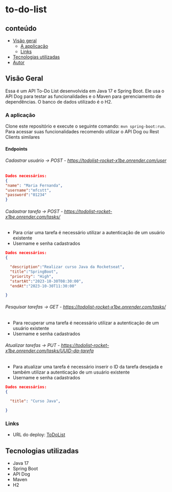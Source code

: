

# to-do-list


## conteúdo

- [Visão geral](#visão-geral)
    - [A applicação](#a-aplicação)
    - [Links](#links)
- [Tecnologias utilizadas](#tecnologias-utilizadas)
- [Autor](#autor)


## Visão Geral 

Essa é um API To-Do List desenvolvida em Java 17 e Spring Boot. Ele usa o API Dog para testar as funcionalidades e o Maven para gerenciamento de dependências. O banco de dados utilizado é o H2.


### A aplicação

Clone este repositório e execute o seguinte comando: `mvn spring-boot:run`.
Para acessar suas funcionalidades recomendo utilizar o API Dog ou Rest Clients similares 

#### Endpoints
###### Cadastrar usuário -> POST - https://todolist-rocket-x1be.onrender.com/user
```json
Dados necessários:
{
"name": "Maria Fernanda",
"username":"mfcstt",
"password":"01234"
}
```

###### Cadastrar tarefa -> POST - https://todolist-rocket-x1be.onrender.com/tasks/
- Para criar uma tarefa é necessário utilizar a autenticação de um usuário existente
- Username e senha cadastrados
```json
Dados necessários:
{

  "description":"Realizar curso Java da Rocketseat",
  "title":"SpringBoot",
  "priority": "High",
  "startAt":"2023-10-30T08:30:00",
  "endAt":"2023-10-30T11:30:00"

}
```

###### Pesquisar tarefas -> GET - https://todolist-rocket-x1be.onrender.com/tasks/
- Para recuperar uma tarefa é necessário utilizar a autenticação de um usuário existente
- Username e senha cadastrados

###### Atualizar tarefas -> PUT - https://todolist-rocket-x1be.onrender.com/tasks/UUID-da-tarefa
- Para atualizar uma tarefa é necessário inserir o ID da tarefa desejada e também utilizar a autenticação de um usuário existente
- Username e senha cadastrados
```json
Dados necessários:
{

  "title": "Curso Java",
  
}
```

### Links


- URL do deploy: [ToDoList](https://todolist-rocket-x1be.onrender.com)
## Tecnologias utilizadas

- Java 17
- Spring Boot
- API Dog
- Maven
- H2



